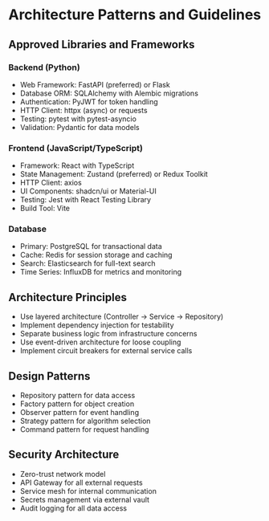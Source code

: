 # Architecture Patterns and Guidelines

## Approved Libraries and Frameworks

### Backend (Python)
- Web Framework: FastAPI (preferred) or Flask
- Database ORM: SQLAlchemy with Alembic migrations
- Authentication: PyJWT for token handling
- HTTP Client: httpx (async) or requests
- Testing: pytest with pytest-asyncio
- Validation: Pydantic for data models

### Frontend (JavaScript/TypeScript)
- Framework: React with TypeScript
- State Management: Zustand (preferred) or Redux Toolkit
- HTTP Client: axios
- UI Components: shadcn/ui or Material-UI
- Testing: Jest with React Testing Library
- Build Tool: Vite

### Database
- Primary: PostgreSQL for transactional data
- Cache: Redis for session storage and caching
- Search: Elasticsearch for full-text search
- Time Series: InfluxDB for metrics and monitoring

## Architecture Principles
- Use layered architecture (Controller → Service → Repository)
- Implement dependency injection for testability
- Separate business logic from infrastructure concerns
- Use event-driven architecture for loose coupling
- Implement circuit breakers for external service calls

## Design Patterns
- Repository pattern for data access
- Factory pattern for object creation
- Observer pattern for event handling
- Strategy pattern for algorithm selection
- Command pattern for request handling

## Security Architecture
- Zero-trust network model
- API Gateway for all external requests
- Service mesh for internal communication
- Secrets management via external vault
- Audit logging for all data access